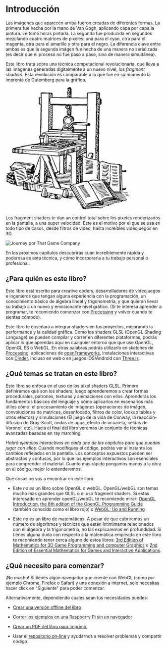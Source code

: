# Introducción

<canvas id="custom" class="canvas" data-fragment-url="cmyk-halftone.frag" data-textures="vangogh.jpg" width="700px" height="320px"></canvas>

Las imágenes que aparecen arriba fueron creadas de diferentes formas. La primera fue hecha por la mano de Van Gogh, aplicando capa por capa la pintura. Le tomó horas pintarla. La segunda fue producida en segundos mezclando cuatro matrices de pixeles: una para el cyan, otra para el magenta, otra para el amarillo y otra para el negro. La diferencia clave entre ambas es que la segunda imágen fue hecha de una manera no serializada  (es decir que el proceso no fue paso a paso, sino de manera simultánea).

Este libro trata sobre una técnica computacional revolucionaria, que lleva a las imágenes generadas digitalmente a un nuevo nivel, los *fragment shaders*. Esta revolución es comparable a lo que fue en su momento la imprenta de Gutemberg para la gráfica.

![Imprenta de Gutenberg](gutenpress.jpg)

Los fragment shaders te dan un control total sobre los pixeles renderizados en la pantalla, a una super velocidad. Este es el motivo por el que se usa en todo tipo de casos, desde filtros de video, hasta increíbles videojuegos en 3D.

![Journey por That Game Company](journey.jpg)

En los próximos capítulos descubrirás cuán increíblemente rápida y poderosa es esta técnica, y cómo incorporarla a tu trabajo personal o profesional.

## ¿Para quién es este libro?

Este libro está escrito para creative coders, desarrolladores de videojuegos e ingenieros que tengan alguna experiencia con la programación, un conocimiento básico de álgebra lineal y trigonometría, y que quieran llevar su trabajo a un nuevo y emocionante nivel gráfico. (Si te interesa aprender a programar, te recomiendo comenzar con [Processing](https://processing.org/) y volver cuando te sientas cómodo).

Este libro te enseñará a integrar shaders en tus proyectos, mejorando la performance y la calidad gráfica. Como los shaders GLSL (OpenGL Shading Language) se pueden compilar y correr en diferentes plataformas, podrás aplicar lo que aprendas aquí en cualquier entorno que que use OpenGL, OpenGL ES o WebGL. En otras palabras podrás utilizarlo en sketches de [Processing](https://processing.org/), aplicaciones de [openFrameworks](http://openframeworks.cc/), instalaciones interactivas con [Cinder](http://libcinder.org/), incluso en web o en juegos iOS/Android con [Three.js](http://threejs.org/).


## ¿Qué temas se tratan en este libro?

Este libro se enfoca en el uso de los pixel shaders GLSL. Primero definiremos qué son los shaders; luego aprenderemos a crear formas procedurales, patrones, texturas y animaciones con ellos. Aprenderás los fundamentos básicos del lenguaje y cómo aplicarlos en escenarios más útiles cómo: el procesamiento de imágenes (operaciones de imágen, convoluciones de matrices, desenfocado, filtros de color, lookup tables y otros efectos) y simulaciones (El juego de la vida de Conway, la reacción-difusión de Gray-Scott, ondas de agua, efecto de acuarela, celdas de Voronoi, etc). Hacia el final del libro veremos un conjunto de técnicas avanzadas basadas en ray marching.

*Habrá ejemplos interactivos en cada uno de los capítulos para que puedas jugar con ellos.* Cuando modifiques el código, podrás ver al instante los cambios reflejados en la pantalla. Los conceptos expuestos pueden ser abstractos y confusos, por lo que los ejemplos interactivos son esenciales para comprender el material. Cuanto más rápido pongamos manos a la obra en el código, mejor lo entenderemos.

Que cosas no vas a encontrar en este libro:

* Este *no es* un libro sobre OpenGL o webGL. OpenGL/webGL son temas mucho mas grandes que GLSL o el uso fragment shaders. Si estás interesado en aprender openGL/webGL te recomiendo mirar:  [OpenGL Introduction](https://open.gl/introduction), [the 8th edition of the OpenGL Programming Guide](http://www.amazon.com/OpenGL-Programming-Guide-Official-Learning/dp/0321773039/ref=sr_1_1?s=books&ie=UTF8&qid=1424007417&sr=1-1&keywords=open+gl+programming+guide) (también conocido como el libro rojo) o [WebGL: Up and Running](http://www.amazon.com/WebGL-Up-Running-Tony-Parisi/dp/144932357X/ref=sr_1_4?s=books&ie=UTF8&qid=1425147254&sr=1-4&keywords=webgl)

* Este *no es* un libro de matemáticas. A pesar de que cubriremos un número de algoritmos y técnicas que están íntimimante relacionados con el álgebra y la trigonometría, no las explicaremos en profundidad. Si tienes alguna duda con respecto a la mátemática empleada en este libro te recomiendo tener cerca alguno de estos libros: [3rd Edition of Mathematics for 3D Game Programming and computer Graphics](http://www.amazon.com/Mathematics-Programming-Computer-Graphics-Third/dp/1435458869/ref=sr_1_1?ie=UTF8&qid=1424007839&sr=8-1&keywords=mathematics+for+games) o [2nd Edition of Essential Mathematics for Games and Interactive Applications](http://www.amazon.com/Essential-Mathematics-Games-Interactive-Applications/dp/0123742978/ref=sr_1_1?ie=UTF8&qid=1424007889&sr=8-1&keywords=essentials+mathematics+for+developers).

## ¿Qué necesito para comenzar?

¡No mucho! Si tienes algún navegador que cuente con WebGL (como por ejemplo Chrome, Firefox o Safari) y una conexión a internet, solo necesitas hacer click en "Siguiente" para poder comenzar.

Alternativamente, dependiendo cuales sean tus necesidades puedes:

- [Crear una versión offline del libro](https://thebookofshaders.com/appendix/)

- [Correr los ejemplos en una Raspberry Pi sin un navegador](https://thebookofshaders.com/appendix/)

- [Crear un PDF del libro para imprimir.](https://thebookofshaders.com/appendix/)

- Usar el [repositorio on-line](https://github.com/patriciogonzalezvivo/thebookofshaders) y ayudarnos a resolver problemas y compartir código.
